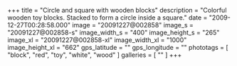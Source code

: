 +++
title = "Circle and square with wooden blocks"
description = "Colorful wooden toy blocks. Stacked to form a circle inside a square."
date = "2009-12-27T00:28:58.000"
image = "20091227@002858"
image_s = "20091227@002858-s"
image_width_s = "400"
image_height_s = "265"
image_xl = "20091227@002858-xl"
image_width_xl = "1000"
image_height_xl = "662"
gps_latitude = ""
gps_longitude = ""
phototags = [ "block", "red", "toy", "white", "wood" ]
galleries = [ "" ]
+++
